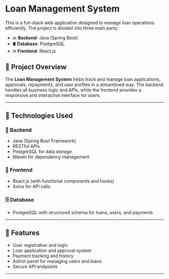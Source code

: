 # Loan Management System

This is a full-stack web application designed to manage loan operations efficiently. The project is divided into three main parts:

- 🔙 **Backend**: Java (Spring Boot)
- 🛢️ **Database**: PostgreSQL
- 🌐 **Frontend**: React.js

## 📌 Project Overview

The **Loan Management System** helps track and manage loan applications, approvals, repayments, and user profiles in a streamlined way. The backend handles all business logic and APIs, while the frontend provides a responsive and interactive interface for users.

---

## 🧰 Technologies Used

### 🔧 Backend
- Java (Spring Boot Framework)
- RESTful APIs
- PostgreSQL for data storage
- Maven for dependency management

### 🎨 Frontend
- React.js (with functional components and hooks)
- Axios for API calls

### 🗄️ Database
- PostgreSQL with structured schema for loans, users, and payments

---

## 🚀 Features

- User registration and login
- Loan application and approval system
- Payment tracking and history
- Admin panel for managing users and loans
- Secure API endpoints

---

